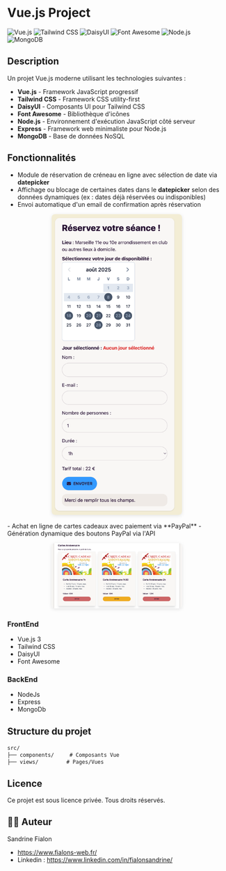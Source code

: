 # Vue.js Project

![Vue.js](https://img.shields.io/badge/Vue.js-4FC08D?style=for-the-badge&logo=vue.js&logoColor=white)
![Tailwind CSS](https://img.shields.io/badge/Tailwind_CSS-38B2AC?style=for-the-badge&logo=tailwind-css&logoColor=white)
![DaisyUI](https://img.shields.io/badge/daisyUI-5A0EF8?style=for-the-badge&logo=daisyui&logoColor=white)
![Font Awesome](https://img.shields.io/badge/Font_Awesome-339AF0?style=for-the-badge&logo=fontawesome&logoColor=white)
![Node.js](https://img.shields.io/badge/Node.js-339933?style=for-the-badge&logo=node.js&logoColor=white)
![MongoDB](https://img.shields.io/badge/MongoDB-47A248?style=for-the-badge&logo=mongodb&logoColor=white)

## Description

Un projet Vue.js moderne utilisant les technologies suivantes :

- **Vue.js** - Framework JavaScript progressif
- **Tailwind CSS** - Framework CSS utility-first
- **DaisyUI** - Composants UI pour Tailwind CSS
- **Font Awesome** - Bibliothèque d'icônes
- **Node.js** - Environnement d'exécution JavaScript côté serveur
- **Express** - Framework web minimaliste pour Node.js
- **MongoDB** - Base de données NoSQL

## Fonctionnalités

- Module de réservation de créneau en ligne avec sélection de date via **datepicker**
- Affichage ou blocage de certaines dates dans le **datepicker** selon des données dynamiques (ex : dates déjà réservées ou indisponibles)
- Envoi automatique d'un email de confirmation après réservation

<p align="center">
    <img
        src="screenshots/reservation.png"
        alt="Module de réservation"
        width="300"
        style="border-radius:8px; box-shadow:0 2px 8px rgba(0,0,0,0.1);" />
</p>
- Achat en ligne de cartes cadeaux avec paiement via **PayPal**
- Génération dynamique des boutons PayPal via l'API
<p align="center">
    <img
        src="screenshots/cartes-cadeaux.png"
        alt="Achat Paypal"
        width="300"
        style="border-radius:8px; box-shadow:0 2px 8px rgba(0,0,0,0.1);" />
</p>

### FrontEnd

- Vue.js 3
- Tailwind CSS
- DaisyUI
- Font Awesome

### BackEnd

- NodeJs
- Express
- MongoDb

## Structure du projet

```
src/
├── components/     # Composants Vue
├── views/         # Pages/Vues
```

## Licence

Ce projet est sous licence privée. Tous droits réservés.

## 👨‍💻 Auteur

Sandrine Fialon

- https://www.fialons-web.fr/
- Linkedin : https://www.linkedin.com/in/fialonsandrine/
